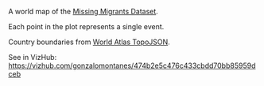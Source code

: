 A world map of the [Missing Migrants Dataset](https://gist.github.com/curran/a9656d711a8ad31d812b8f9963ac441c).

Each point in the plot represents a single event.

Country boundaries from [World Atlas TopoJSON](https://github.com/topojson/world-atlas).

See in VizHub: https://vizhub.com/gonzalomontanes/474b2e5c476c433cbdd70bb85959dceb
